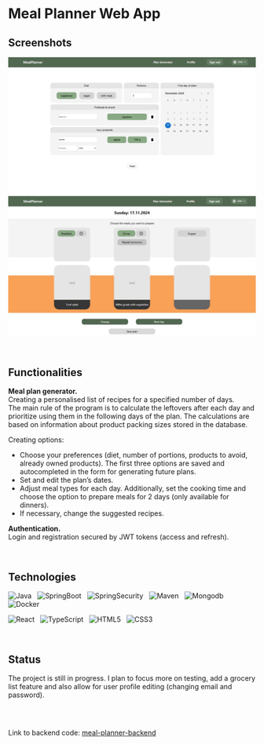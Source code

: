 # Meal Planner Web App

## Screenshots

![Interface-prefers](./images/prefers-2.jpg)
![Interface-creator](./images/creator-2.jpg)

&nbsp;

## Functionalities

**Meal plan generator.**\
Creating a personalised list of recipes for a specified number of days.\
The main rule of the program is to calculate the leftovers after each day and prioritize using them in the following days of the plan.
The calculations are based on information about product packing sizes stored in the database.

Creating options:
- Choose your preferences (diet, number of portions, products to avoid, already owned products). The first three options are saved and autocompleted in the form for generating future plans.
- Set and edit the plan’s dates.
- Adjust meal types for each day. Additionally, set the cooking time and choose the option to prepare meals for 2 days (only available for dinners).
-  If necessary, change the suggested recipes.

**Authentication.**\
Login and registration secured by JWT tokens (access and refresh).

&nbsp;

## Technologies
![Java](https://img.shields.io/badge/17-Java-orange?style=for-the-badge) &nbsp;
![SpringBoot](https://img.shields.io/badge/Spring_Boot-F2F4F9?style=for-the-badge&logo=spring) &nbsp;
![SpringSecurity](https://img.shields.io/badge/Spring%20Security-6DB33F?style=for-the-badge&logo=springsecurity&logoColor=white) &nbsp;
![Maven](https://img.shields.io/badge/apache_maven-C71A36?style=for-the-badge&logo=apachemaven&logoColor=white) &nbsp;
![Mongodb](https://img.shields.io/badge/MongoDB-4EA94B?style=for-the-badge&logo=mongodb&logoColor=white) &nbsp;
![Docker](https://img.shields.io/badge/Docker-2CA5E0?style=for-the-badge&logo=docker&logoColor=white) &nbsp;

![React](https://shields.io/badge/react-black?logo=react&style=for-the-badge) &nbsp;
![TypeScript](https://img.shields.io/badge/TypeScript-3178C6?style=for-the-badge&logo=typescript&logoColor=white) &nbsp;
![HTML5](https://img.shields.io/badge/html5-%23E34F26.svg?style=for-the-badge&logo=html5&logoColor=white) &nbsp;
![CSS3](https://img.shields.io/badge/css3-%231572B6.svg?style=for-the-badge&logo=css3&logoColor=white) &nbsp;

&nbsp;

## Status
The project is still in progress. I plan to focus more on testing, add a grocery list feature and also
allow for user profile editing (changing email and password).

&nbsp;

##
Link to backend code: [meal-planner-backend](https://github.com/al-Bala/MealPlanner-v2-backend)
